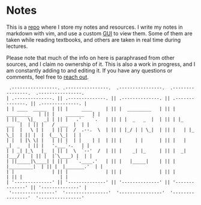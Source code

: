 # Notes

This is a [repo](https://github.com/elimelt/notes) where I store my notes and resources. I write my notes in markdown with vim, and use a custom [GUI](https://elimelt.com/notes) to view them. Some of them are taken while reading textbooks, and others are taken in real time during lectures.

Please note that much of the info on here is paraphrased from other sources, and I claim no ownership of it. This is also a work in progress, and I am constantly adding to and editing it. If you have any questions or comments, feel free to [reach out](https://elimelt.com/contact).

```
 .-----------------. .----------------.  .----------------.  .----------------.  .----------------.
| .--------------. || .--------------. || .--------------. || .--------------. || .--------------. |
| | ____  _____  | || |     ____     | || |  _________   | || |  _________   | || |    _______   | |
| ||_   \|_   _| | || |   .'    `.   | || | |  _   _  |  | || | |_   ___  |  | || |   /  ___  |  | |
| |  |   \ | |   | || |  /  .--.  \  | || | |_/ | | \_|  | || |   | |_  \_|  | || |  |  (__ \_|  | |
| |  | |\ \| |   | || |  | |    | |  | || |     | |      | || |   |  _|  _   | || |   '.___`-.   | |
| | _| |_\   |_  | || |  \  `--'  /  | || |    _| |_     | || |  _| |___/ |  | || |  |`\____) |  | |
| ||_____|\____| | || |   `.____.'   | || |   |_____|    | || | |_________|  | || |  |_______.'  | |
| |              | || |              | || |              | || |              | || |              | |
| '--------------' || '--------------' || '--------------' || '--------------' || '--------------' |
 '----------------'  '----------------'  '----------------'  '----------------'  '----------------'
```